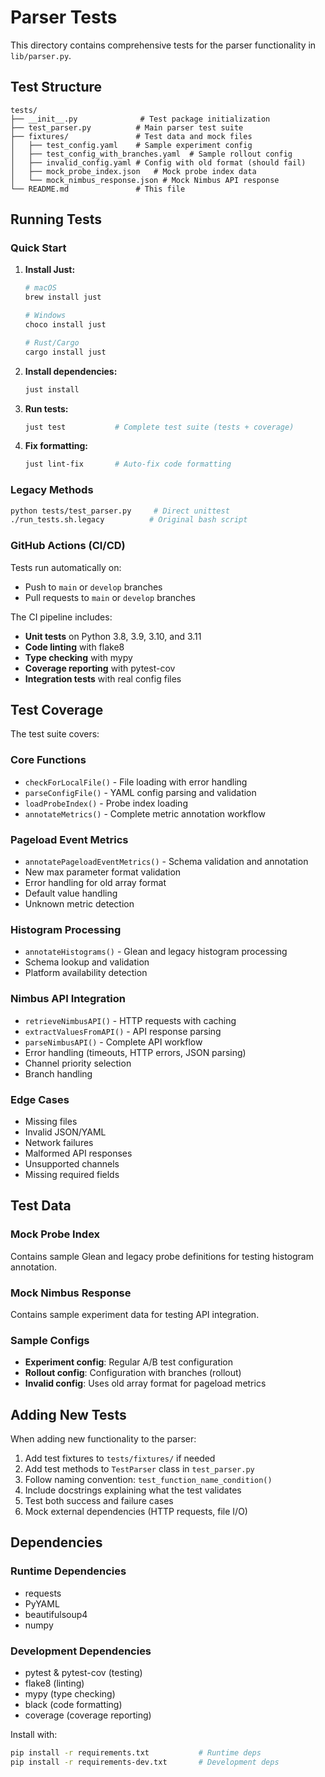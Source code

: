 # Parser Tests

This directory contains comprehensive tests for the parser functionality in `lib/parser.py`.

## Test Structure

```
tests/
├── __init__.py              # Test package initialization
├── test_parser.py          # Main parser test suite
├── fixtures/               # Test data and mock files
│   ├── test_config.yaml    # Sample experiment config
│   ├── test_config_with_branches.yaml  # Sample rollout config
│   ├── invalid_config.yaml # Config with old format (should fail)
│   ├── mock_probe_index.json   # Mock probe index data
│   └── mock_nimbus_response.json # Mock Nimbus API response
└── README.md               # This file
```

## Running Tests

### Quick Start

1. **Install Just:**
   ```bash
   # macOS
   brew install just
   
   # Windows  
   choco install just
   
   # Rust/Cargo
   cargo install just
   ```

2. **Install dependencies:**
   ```bash
   just install
   ```

3. **Run tests:**
   ```bash
   just test           # Complete test suite (tests + coverage)
   ```

4. **Fix formatting:**
   ```bash
   just lint-fix       # Auto-fix code formatting
   ```

### Legacy Methods
```bash
python tests/test_parser.py     # Direct unittest
./run_tests.sh.legacy          # Original bash script
```

### GitHub Actions (CI/CD)

Tests run automatically on:
- Push to `main` or `develop` branches
- Pull requests to `main` or `develop` branches

The CI pipeline includes:
- **Unit tests** on Python 3.8, 3.9, 3.10, and 3.11
- **Code linting** with flake8
- **Type checking** with mypy
- **Coverage reporting** with pytest-cov
- **Integration tests** with real config files

## Test Coverage

The test suite covers:

### Core Functions
- `checkForLocalFile()` - File loading with error handling
- `parseConfigFile()` - YAML config parsing and validation
- `loadProbeIndex()` - Probe index loading
- `annotateMetrics()` - Complete metric annotation workflow

### Pageload Event Metrics
- `annotatePageloadEventMetrics()` - Schema validation and annotation
- New max parameter format validation
- Error handling for old array format
- Default value handling
- Unknown metric detection

### Histogram Processing
- `annotateHistograms()` - Glean and legacy histogram processing
- Schema lookup and validation
- Platform availability detection

### Nimbus API Integration  
- `retrieveNimbusAPI()` - HTTP requests with caching
- `extractValuesFromAPI()` - API response parsing
- `parseNimbusAPI()` - Complete API workflow
- Error handling (timeouts, HTTP errors, JSON parsing)
- Channel priority selection
- Branch handling

### Edge Cases
- Missing files
- Invalid JSON/YAML
- Network failures
- Malformed API responses
- Unsupported channels
- Missing required fields

## Test Data

### Mock Probe Index
Contains sample Glean and legacy probe definitions for testing histogram annotation.

### Mock Nimbus Response
Contains sample experiment data for testing API integration.

### Sample Configs
- **Experiment config**: Regular A/B test configuration
- **Rollout config**: Configuration with branches (rollout)
- **Invalid config**: Uses old array format for pageload metrics

## Adding New Tests

When adding new functionality to the parser:

1. Add test fixtures to `tests/fixtures/` if needed
2. Add test methods to `TestParser` class in `test_parser.py`
3. Follow naming convention: `test_function_name_condition()`
4. Include docstrings explaining what the test validates
5. Test both success and failure cases
6. Mock external dependencies (HTTP requests, file I/O)

## Dependencies

### Runtime Dependencies
- requests
- PyYAML  
- beautifulsoup4
- numpy

### Development Dependencies
- pytest & pytest-cov (testing)
- flake8 (linting)
- mypy (type checking)
- black (code formatting)
- coverage (coverage reporting)

Install with:
```bash
pip install -r requirements.txt           # Runtime deps
pip install -r requirements-dev.txt       # Development deps
```